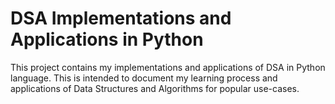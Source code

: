 # DSA Implementations and Applications in Python

This project contains my implementations and applications of DSA in Python language. This is intended to document my learning process and applications of Data Structures and Algorithms for popular use-cases.